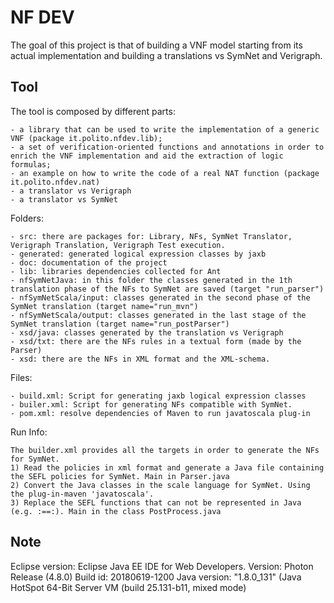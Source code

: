 # NF DEV
The goal of this project is that of building a VNF model starting from its actual implementation and building a translations vs SymNet and Verigraph.  

## Tool
The tool is composed by different parts:

	- a library that can be used to write the implementation of a generic VNF (package it.polito.nfdev.lib);
	- a set of verification-oriented functions and annotations in order to enrich the VNF implementation and aid the extraction of logic formulas;
	- an example on how to write the code of a real NAT function (package it.polito.nfdev.nat)
	- a translator vs Verigraph
	- a translator vs SymNet 
	
Folders:

	- src: there are packages for: Library, NFs, SymNet Translator, Verigraph Translation, Verigraph Test execution. 
	- generated: generated logical expression classes by jaxb
	- doc: documentation of the project
	- lib: libraries dependencies collected for Ant 
	- nfSymNetJava: in this folder the classes generated in the 1th translation phase of the NFs to SymNet are saved (target "run_parser")
	- nfSymNetScala/input: classes generated in the second phase of the SymNet translation (target name="run_mvn")
	- nfSymNetScala/output: classes generated in the last stage of the SymNet translation (target name="run_postParser")
	- xsd/java: classes generated by the translation vs Verigraph
	- xsd/txt: there are the NFs rules in a textual form (made by the Parser)
	- xsd: there are the NFs in XML format and the XML-schema.

Files:

	- build.xml: Script for generating jaxb logical expression classes
	- builer.xml: Script for generating NFs compatible with SymNet.
	- pom.xml: resolve dependencies of Maven to run javatoscala plug-in	 

Run Info:

	The builder.xml provides all the targets in order to generate the NFs for SymNet. 
	1) Read the policies in xml format and generate a Java file containing the SEFL policies for SymNet. Main in Parser.java
	2) Convert the Java classes in the scale language for SymNet. Using the plug-in-maven 'javatoscala'.
	3) Replace the SEFL functions that can not be represented in Java (e.g. :==:). Main in the class PostProcess.java

## Note
Eclipse version: Eclipse Java EE IDE for Web Developers.
Version: Photon Release (4.8.0)
Build id: 20180619-1200
Java version: "1.8.0_131" (Java HotSpot 64-Bit Server VM (build 25.131-b11, mixed mode)

